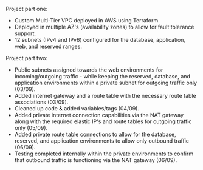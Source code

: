 Project part one:  
- Custom Multi-Tier VPC deployed in AWS using Terraform.  
- Deployed in multiple AZ's (availability zones) to allow for fault tolerance support.  
- 12 subnets (IPv4 and IPv6) configured for the database, application, web, and reserved ranges.  

Project part two:  
- Public subnets assigned towards the web environments for incoming/outgoing traffic - while keeping the reserved, database, and application environments within a private subnet for outgoing traffic only (03/09).  
- Added internet gateway and a route table with the necessary route table associations (03/09).  
- Cleaned up code & added variables/tags (04/09).  
- Added private internet connection capabilities via the NAT gateway along with the required elastic IP's and route tables for outgoing traffic only (05/09).  
- Added private route table connections to allow for the database, reserved, and application environments to allow only outbound traffic (06/09).
- Testing completed internally within the private environments to confirm that outbound traffic is functioning via the NAT gateway (06/09).
